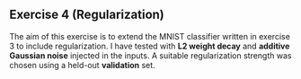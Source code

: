 ## Exercise 4 (Regularization)
The aim of this exercise is to extend the MNIST classifier written in exercise 3 to include regularization. 
I have tested with **L2 weight decay** and **additive Gaussian noise** injected in the inputs. 
A suitable regularization strength was chosen using a held-out **validation** set.

